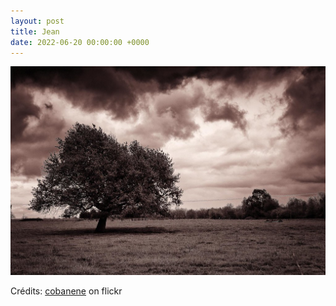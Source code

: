 ```yaml
---
layout: post
title: Jean
date: 2022-06-20 00:00:00 +0000
---
```


![Jean](/images/2022-06-20.jpg)

Crédits: [cobanene](https://www.flickr.com/people/cobanene/) on flickr
